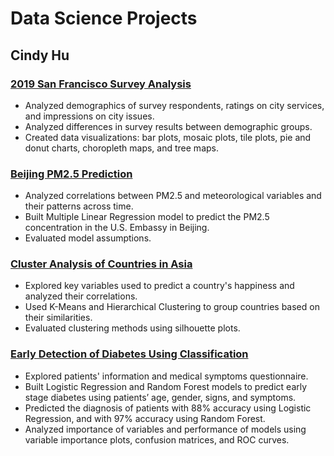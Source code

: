 # Data Science Projects
## Cindy Hu

### [2019 San Francisco Survey Analysis](https://github.com/hucindy/sf-survey-2019)
-   Analyzed demographics of survey respondents, ratings on city services, and impressions on city issues.
-   Analyzed differences in survey results between demographic groups.
-   Created data visualizations: bar plots, mosaic plots, tile plots, pie and donut charts, choropleth maps, and tree maps.

### [Beijing PM2.5 Prediction](https://github.com/hucindy/beijing-air-pollution)
-   Analyzed correlations between PM2.5 and meteorological variables and their patterns across time.
-   Built Multiple Linear Regression model to predict the PM2.5 concentration in the U.S. Embassy in Beijing.
-   Evaluated model assumptions.

### [Cluster Analysis of Countries in Asia](https://github.com/hucindy/whr-2020-asia)
-   Explored key variables used to predict a country's happiness and analyzed their correlations.
-   Used K-Means and Hierarchical Clustering to group countries based on their similarities.
-   Evaluated clustering methods using silhouette plots.

### [Early Detection of Diabetes Using Classification](https://github.com/hucindy/diabetes)
-   Explored patients' information and medical symptoms questionnaire.
-   Built Logistic Regression and Random Forest models to predict early stage diabetes using patients’ age, gender, signs, and symptoms.
-   Predicted the diagnosis of patients with 88% accuracy using Logistic Regression, and with 97% accuracy using Random Forest.
-   Analyzed importance of variables and performance of models using variable importance plots, confusion matrices, and ROC curves.

